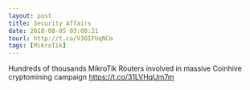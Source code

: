 ```yaml
---
layout: post
title: Security Affairs
date: 2018-08-05 03:00:21
tourl: http://t.co/V3OIFUqNCm
tags: [MikroTik]
---
```

Hundreds of thousands MikroTik Routers involved in massive Coinhive cryptomining campaign  https://t.co/31LVHqUm7m